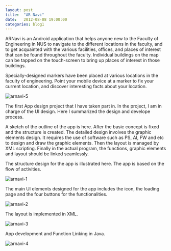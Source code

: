 ```yaml
---
layout: post
title:  "AR Navi"
date:   2012-08-08 19:00:00
categories: blog1
---
```


ARNavi is an Android application that helps anyone new to the Faculty of Engineering in NUS to navigate to the different locations in the faculty, and to get acquainted with the various facilities, offices, and places of interest that can be found throughout the faculty. Individual buildings on the map can be tapped on the touch-screen to bring up places of interest in those buildings.

Specially-designed markers have been placed at various locations in the faculty of engineering. Point your mobile device at a marker to fix your current location, and discover interesting facts about your location.

![arnavi-5](https://farm9.staticflickr.com/8744/17067487666_f63f4b1435_o.jpg)

The first App design project that I have taken part in. In the project, I am in charge of the UI design. Here I summarized the design and develope process.

A sketch of the outline of the app is here. After the basic concept is fixed and the structure is created. The detailed design involves the graphic elements design. It requires the use of software such as PS, AI, FW and etc to design and draw the graphic elements. Then the layout is managed by XML scripting. Finally in the actual program, the functions, graphic elements and layout should be linked seamlessly.

<figcaption>
The structure design for the app is illustrated here. The app is based on the flow of activities.
</figcaption>

![arnavi-1](https://farm8.staticflickr.com/7623/16473288823_c4f3303d65_c.jpg)

<figcaption>
The main UI elements designed for the app includes the icon, the loading page and the four buttons for the functionalities.
</figcaption>

![arnavi-2](https://farm8.staticflickr.com/7594/16886049177_6267a1445c_o.jpg)

<figcaption>
The layout is implemented in XML.
</figcaption>

![arnavi-3](https://farm9.staticflickr.com/8721/17067485856_b419287c9a_o.jpg)

<figcaption>
App development and Function Linking in Java.
</figcaption>

![arnavi-4](https://farm9.staticflickr.com/8721/16907237509_81a497faab_o.jpg)